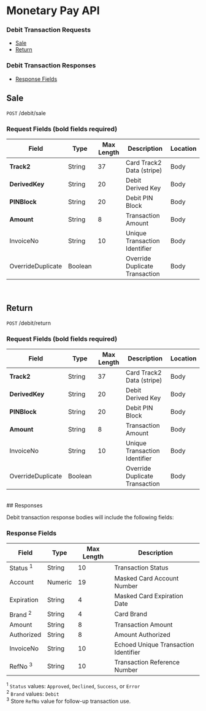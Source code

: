 # Monetary Pay API

### Debit Transaction Requests
* [Sale](#sale)
* [Return](#return)

### Debit Transaction Responses
* [Response Fields](#response-fields)

## Sale

`POST` /debit/sale

### Request Fields (**bold** fields required)
| Field                         | Type    | Max Length  | Description                   | Location |
|-------------------------------|---------|-----|--------------------------------|------|
| **Track2**                    | String  | 37  | Card Track2 Data (stripe)      | Body |
| **DerivedKey**                | String  | 20  | Debit Derived Key              | Body |
| **PINBlock**                  | String  | 20  | Debit PIN Block                | Body |
| **Amount**                    | String  | 8   | Transaction Amount             | Body |
| InvoiceNo                     | String  | 10  | Unique Transaction Identifier  | Body |
| OverrideDuplicate             | Boolean |     | Override Duplicate Transaction | Body |

<br />

## Return

`POST` /debit/return

### Request Fields (**bold** fields required)
| Field                         | Type    | Max Length  | Description                   | Location |
|-------------------------------|---------|-----|--------------------------------|------|
| **Track2**                    | String  | 37  | Card Track2 Data (stripe)      | Body |
| **DerivedKey**                | String  | 20  | Debit Derived Key              | Body |
| **PINBlock**                  | String  | 20  | Debit PIN Block                | Body |
| **Amount**                    | String  | 8   | Transaction Amount             | Body |
| InvoiceNo                     | String  | 10  | Unique Transaction Identifier  | Body |
| OverrideDuplicate             | Boolean |     | Override Duplicate Transaction | Body |


<br />
## Responses

Debit transaction response bodies will include the following fields:

### Response Fields
| Field         | Type    | Max Length  | Description                   |
|---------------|---------|-----|---------------------------------------|
| Status <sup>1</sup>        | String  | 10  | Transaction Status                    |
| Account       | Numeric | 19  | Masked Card Account Number            |
| Expiration    | String  | 4   | Masked Card Expiration Date           |
| Brand <sup>2</sup>         | String  | 4   | Card Brand                            |
| Amount      | String  | 8   | Transaction Amount                       |
| Authorized    | String  | 8   | Amount Authorized                     |
| InvoiceNo     | String  | 10  | Echoed Unique Transaction Identifier  |
| RefNo <sup>3</sup>        | String  | 10  | Transaction Reference Number          |

<sup>1</sup> `Status` values: `Approved`, `Declined`, `Success`, or `Error`<br />
<sup>2</sup> `Brand` values: `Debit`<br />
<sup>3</sup> Store `RefNo` value for follow-up transaction use.
